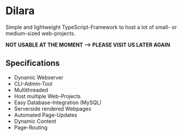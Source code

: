 # Dilara
Simple and lightweight TypeScript-Framework to host a lot of small- or medium-sized web-projects.

**NOT USABLE AT THE MOMENT --> PLEASE VISIT US LATER AGAIN**

## Specifications
- Dynamic Webserver
- CLI-Admin-Tool
- Multithreaded
- Host multiple Web-Projects
- Easy Database-Integration (MySQL)
- Serverside rendered Webpages
- Automated Page-Updates
- Dynamic Content
- Page-Routing